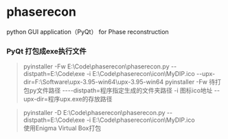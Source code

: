 # phaserecon
python GUI application（PyQt） for Phase reconstruction

### PyQt 打包成exe执行文件
> pyinstaller -Fw E:\Code\phaserecon\phaserecon.py --distpath=E:\Code\exe -i E:\Code\phaserecon\icon\MyDIP.ico --upx-dir=F:\Software\upx-3.95-win64\upx-3.95-win64
> pyinstaller -Fw 待打包py文件路径  ----distpath=程序指定生成的文件夹路径  -i  图标ico地址  --upx-dir=程序upx.exe的存放路径  

> pyinstaller -D E:\Code\phaserecon\phaserecon.py --distpath=E:\Code\exe -i E:\Code\phaserecon\icon\MyDIP.ico  
> 使用Enigma Virtual Box打包
